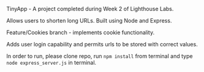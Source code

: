 TinyApp - A project completed during Week 2 of Lighthouse Labs. 

Allows users to shorten long URLs. Built using Node and Express.

Feature/Cookies branch - implements cookie functionality.

Adds user login capability and permits urls to be stored with correct values.

In order to run, please clone repo, run `npm install` from terminal and type `node express_server.js` in terminal. 

